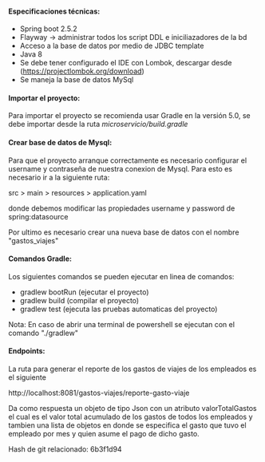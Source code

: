 #### Especificaciones técnicas: 

 - Spring boot 2.5.2
 - Flayway -> administrar todos los script DDL e iniciliazadores de la bd 
 - Acceso a la base de datos por medio de JDBC template
 - Java 8
 - Se debe tener configurado el IDE con Lombok, descargar desde (https://projectlombok.org/download)
 - Se maneja la base de datos MySql
 

#### Importar el proyecto:
Para importar el proyecto se recomienda usar Gradle en la versión 5.0, se debe importar desde la ruta *microservicio/build.gradle*

#### Crear base de datos de Mysql:
Para que el proyecto arranque correctamente es necesario configurar el username y contraseña de nuestra conexion de Mysql. Para esto es necesario ir a la siguiente ruta:

src > main > resources > application.yaml

donde debemos modificar las propiedades username y password de spring:datasource

Por ultimo es necesario crear una nueva base de datos con el nombre "gastos_viajes"

#### Comandos Gradle:

Los siguientes comandos se pueden ejecutar en linea de comandos:

- gradlew bootRun (ejecutar el proyecto)
- gradlew build (compilar el proyecto)
- gradlew test (ejecuta las pruebas automaticas del proyecto)

Nota: En caso de abrir una terminal de powershell se ejecutan con el comando "./gradlew"


#### Endpoints:

La ruta para generar el reporte de los gastos de viajes de los empleados es el siguiente

http://localhost:8081/gastos-viajes/reporte-gasto-viaje

Da como respuesta un objeto de tipo Json con un atributo valorTotalGastos el cual es el valor total acumulado de los gastos de todos los 
empleados y tambien una lista de objetos en donde se especifica el gasto que tuvo el empleado por mes y quien asume el pago de dicho gasto.


Hash de git relacionado: 6b3f1d94